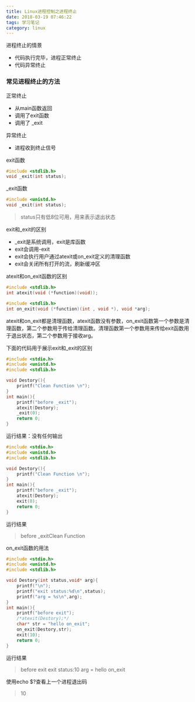 ```yaml
---
title: Linux进程控制之进程终止
date: 2018-03-19 07:46:22
tags: 学习笔记
category: linux
---
```

进程终止的情景
- 代码执行完毕，进程正常终止
- 代码异常终止

<!--more-->

### 常见进程终止的方法
正常终止
- 从main函数返回
- 调用了exit函数
- 调用了 _exit

异常终止
- 进程收到终止信号

exit函数
``` c
#include <stdlib.h>
void _exit(int status);
```
_exit函数
``` c
#include <unistd.h>
void _exit(int status);
```
> status只有低8位可用，用来表示退出状态

exit和_exit的区别
- _exit是系统调用，exit是库函数
- exit会调用-exit
- exit会执行用户通过atexit或on_exit定义的清理函数
- exit会关闭所有打开的流，刷新缓冲区

atexit和on_exit函数的区别
``` c
#include <stdlib.h>
int atexit(void (*function)(void));
```
``` c
#include <stdlib.h>
int on_exit(void (*function)(int , void *), void *arg);
```
atexit和on_exit都是清理函数，atexit函数没有参数，on_exit函数第一个参数是清理函数，第二个参数用于传给清理函数。清理函数第一个参数用来传给exit函数用于退出状态，第二个参数用于接收arg。

下面的代码用于展示exit和_exit的区别
``` c
#include <stdio.h>
#include <unistd.h>
#include <stdlib.h>

void Destory(){
	printf("Clean Function \n");
}
int main(){
	printf("before _exit");
	atexit(Destory);
	_exit(0);
	return 0;
}

```
运行结果：没有任何输出
``` c
#include <stdio.h>
#include <unistd.h>
#include <stdlib.h>

void Destory(){
	printf("Clean Function \n");
}
int main(){
	printf("before _exit");
	atexit(Destory);
	exit(0);
	return 0;
}
```
运行结果
> before _exitClean Function 

on_exit函数的用法
``` c
#include <stdio.h>
#include <unistd.h>
#include <stdlib.h>

void Destory(int status,void* arg){
	printf("\n");
	printf("exit status:%d\n",status);
	printf("arg = %s\n",arg);
}
int main(){
	printf("before exit");
	/*atexit(Destory);*/
	char* str = "hello on_exit";
	on_exit(Destory,str);
	exit(10);
	return 0;
}

```
运行结果
> before exit
exit status:10
arg = hello on_exit

使用echo $?查看上一个进程退出码
> 10